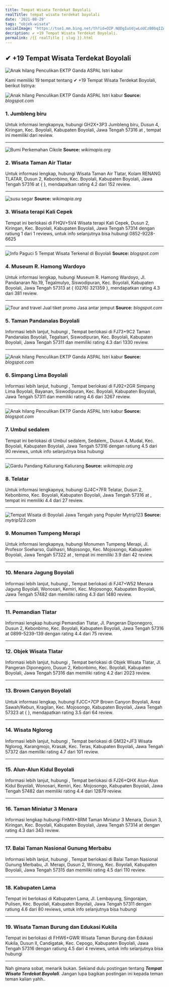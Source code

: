 ```yaml
---
title: Tempat Wisata Terdekat Boyolali
realTitle: tempat wisata terdekat boyolali
date: '2021-08-29'
tags: "objek-wisata"
socialImage: "https://tse1.mm.bing.net/th?id=OIP.NODgIuUdjwLoUCzB0bqIZAHaGj&amp;pid=15.1"
decription: ✔ +19 Tempat Wisata Terdekat Boyolali.
permalink: /{{ realTitle | slug }}.html
---
```


## ✔ +19 Tempat Wisata Terdekat Boyolali

![Anak hilang Penculikan EKTP Ganda  ASPAL Istri kabur ](https://4.bp.blogspot.com/-V9SYrbtOGVw/V_pYkyIOzWI/AAAAAAAAANY/7ZHHTrXLJawAvs2yJq6o7fI1O3GjyE65wCLcB/s1600/A%2Btini%2Bolor.jpg)



Kami memiliki 19 tempat tentang ✔ +19 Tempat Wisata Terdekat Boyolali, berikut listnya:



![Anak hilang Penculikan EKTP Ganda  ASPAL Istri kabur ](https://tse1.mm.bing.net/th?id=OIP.KTcXAmSxDZC_xFa3IqC4TgHaHT&amp;pid=15.1)
**Source:** _blogspot.com_


### 1. Jumbleng biru



Untuk informasi lengkapnya, hubungi GH2X+3P3 Jumbleng biru, Dusun 4, Kiringan, Kec. Boyolali, Kabupaten Boyolali, Jawa Tengah 57316 at , tempat ini memiliki  dari  review.

---


![Bumi Perkemahan Cikole](https://tse2.mm.bing.net/th?id=OIP.F_DHVNs67SiymO1IY6w1WgHaFx&amp;pid=15.1)
**Source:** _wikimapia.org_


### 2. Wisata Taman Air Tlatar



Untuk informasi lengkap, hubungi Wisata Taman Air Tlatar, Kolam RENANG TLATAR, Dusun 2, Kebonbimo, Kec. Boyolali, Kabupaten Boyolali, Jawa Tengah 57316 at {  }, mendapatkan rating 4.2 dari 152 review.

---


![susu segar](https://tse2.mm.bing.net/th?id=OIP.L2UILiLXeHJCU_N-1xynSgHaFT&amp;pid=15.1)
**Source:** _wikimapia.org_


### 3. Wisata terapi Kali Cepek



Tempat ini berlokasi di FHQV+5V4 Wisata terapi Kali Cepek, Dusun 2, Kiringan, Kec. Boyolali, Kabupaten Boyolali, Jawa Tengah 57314 dengan ratiung 1 dari 1 reviews, untuk info selanjutnya bisa hubungi 0852-9228-6625

---


![Info Paguci 5 Tempat Wisata Terkenal di Boyolali](https://tse3.mm.bing.net/th?id=OIP.fW8AVpVaWesbRHq-9256uQHaEK&amp;pid=15.1)
**Source:** _blogspot.com_


### 4. Museum R. Hamong Wardoyo



Untuk informasi lengkap, hubungi Museum R. Hamong Wardoyo, Jl. Pandanaran No.19, Tegalmulyo, Siswodipuran, Kec. Boyolali, Kabupaten Boyolali, Jawa Tengah 57313 at { (0276) 321359 }, mendapatkan rating 4.3 dari 381 review.

---


![Tour and travel Jual tiket promo Jasa antar jemput ](https://tse1.mm.bing.net/th?id=OIP.pX7A1L2rY69GssMfNy2HSQHaGO&amp;pid=15.1)
**Source:** _blogspot.com_


### 5. Taman Pandanalas Boyolali



Informasi lebih lanjut, hubungi , Tempat berlokasi di FJ73+9C2 Taman Pandanalas Boyolali, Tegalsari, Siswodipuran, Kec. Boyolali, Kabupaten Boyolali, Jawa Tengah 57311 dan memiliki rating 4.3 dari 1330 review.

---


![Anak hilang Penculikan EKTP Ganda  ASPAL Istri kabur ](https://tse4.mm.bing.net/th?id=OIP.w6OppXBmQ1CyVXMm7ZvPuAHaMl&amp;pid=15.1)
**Source:** _blogspot.com_


### 6. Simpang Lima Boyolali



Informasi lebih lanjut, hubungi , Tempat berlokasi di FJ92+2GR Simpang Lima Boyolali, Bayanan, Siswodipuran, Kec. Boyolali, Kabupaten Boyolali, Jawa Tengah 57311 dan memiliki rating 4.6 dari 3267 review.

---


![Anak hilang Penculikan EKTP Ganda  ASPAL Istri kabur ](https://tse3.mm.bing.net/th?id=OIP.zIfzDFwYk79qHO6PbiZ7vwHaFm&amp;pid=15.1)
**Source:** _blogspot.com_


### 7. Umbul sedalem



Tempat ini berlokasi di Umbul sedalem, Sedalem,, Dusun 4, Mudal, Kec. Boyolali, Kabupaten Boyolali, Jawa Tengah 57316 dengan ratiung 4.5 dari 90 reviews, untuk info selanjutnya bisa hubungi 

---


![Gardu Pandang Kaliurang  Kaliurang](https://tse1.mm.bing.net/th?id=OIP.0U-ScIwYVck2PerQlrF8RQHaFj&amp;pid=15.1)
**Source:** _wikimapia.org_


### 8. Telatar



Untuk informasi lengkapnya, hubungi GJ4C+7FR Telatar, Dusun 2, Kebonbimo, Kec. Boyolali, Kabupaten Boyolali, Jawa Tengah 57316 at , tempat ini memiliki 4.4 dari 27 review.

---


![Tempat Wisata di Boyolali Jawa Tengah yang Populer  Mytrip123](https://tse3.mm.bing.net/th?id=OIP.GcgtQyooRCbSKtgto9_atQHaE6&amp;pid=15.1)
**Source:** _mytrip123.com_


### 9. Monumen Tumpeng Merapi



Untuk informasi lengkapnya, hubungi Monumen Tumpeng Merapi, Jl. Profesor Soeharso, Galihasri, Mojosongo, Kec. Mojosongo, Kabupaten Boyolali, Jawa Tengah 57322 at , tempat ini memiliki 3.9 dari 42 review.

---


### 10. Menara Jagung Boyolali



Informasi lebih lanjut, hubungi , Tempat berlokasi di FJ47+W52 Menara Jagung Boyolali, Wonosari, Kemiri, Kec. Mojosongo, Kabupaten Boyolali, Jawa Tengah 57482 dan memiliki rating 4.3 dari 1480 review.

---


### 11. Pemandian Tlatar



Informasi lengkap hubungi Pemandian Tlatar, Jl. Pangeran Diponegoro, Dusun 2, Kebonbimo, Kec. Boyolali, Kabupaten Boyolali, Jawa Tengah 57316 at 0899-5239-139 dengan rating 4.4 dari 75 review.

---


### 12. Objek Wisata Tlatar



Informasi lebih lanjut, hubungi , Tempat berlokasi di Objek Wisata Tlatar, Jl. Pangeran Diponegoro, Dusun 2, Kebonbimo, Kec. Boyolali, Kabupaten Boyolali, Jawa Tengah 57316 dan memiliki rating 4.2 dari 2023 review.

---


### 13. Brown Canyon Boyolali



Untuk informasi lengkap, hubungi FJCC+7CP Brown Canyon Boyolali, Area Sawah/Kebun, Kragilan, Kec. Mojosongo, Kabupaten Boyolali, Jawa Tengah 57323 at {  }, mendapatkan rating 3.5 dari 64 review.

---


### 14. Wisata Nglorog



Informasi lebih lanjut, hubungi , Tempat berlokasi di GM32+JF3 Wisata Nglorog, Karangmojo, Krasak, Kec. Teras, Kabupaten Boyolali, Jawa Tengah 57372 dan memiliki rating 4.7 dari 101 review.

---


### 15. Alun-Alun Kidul Boyolali



Informasi lebih lanjut, hubungi , Tempat berlokasi di FJ26+QHX Alun-Alun Kidul Boyolali, Wonosari, Kemiri, Kec. Mojosongo, Kabupaten Boyolali, Jawa Tengah 57482 dan memiliki rating 4.4 dari 12879 review.

---


### 16. Taman Miniatur 3 Menara



Informasi lengkap hubungi FHMX+8RM Taman Miniatur 3 Menara, Dusun 3, Kiringan, Kec. Boyolali, Kabupaten Boyolali, Jawa Tengah 57314 at  dengan rating 4.3 dari 343 review.

---


### 17. Balai Taman Nasional Gunung Merbabu



Informasi lebih lanjut, hubungi , Tempat berlokasi di Balai Taman Nasional Gunung Merbabu, Jl. Merapi, Dusun 2, Winong, Kec. Boyolali, Kabupaten Boyolali, Jawa Tengah 57315 dan memiliki rating 4.5 dari 110 review.

---


### 18. Kabupaten Lama



Tempat ini berlokasi di Kabupaten Lama, Jl. Lembayung, Singorajan, Pulisen, Kec. Boyolali, Kabupaten Boyolali, Jawa Tengah 57311 dengan ratiung 4.6 dari 80 reviews, untuk info selanjutnya bisa hubungi 

---


### 19. Wisata Taman Burung dan Edukasi Kukila



Tempat ini berlokasi di FHW6+GWR Wisata Taman Burung dan Edukasi Kukila, Dusun II, Candigatak, Kec. Cepogo, Kabupaten Boyolali, Jawa Tengah 57316 dengan ratiung 4.5 dari 4 reviews, untuk info selanjutnya bisa hubungi 

---









Nah gimana sobat, menarik bukan. Sekiand dulu postingan tentang ***Tempat Wisata Terdekat Boyolali***. Jangan lupa bagikan postingan ini kepada teman teman kalian yahh..
